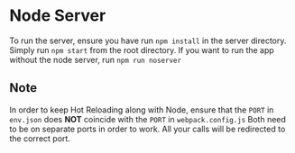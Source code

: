 # Node Server

To run the server, ensure you have run `npm install` in the server directory.
Simply run `npm start` from the root directory.
If you want to run the app without the node server, run `npm run noserver`

## Note

In order to keep Hot Reloading along with Node, ensure that the `PORT` in `env.json` does **NOT** coincide with the `PORT` in `webpack.config.js`
Both need to be on separate ports in order to work. All your calls will be redirected to the correct port.
